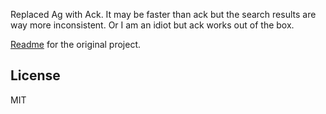 Replaced Ag with Ack. It may be faster than ack but the search results are way more inconsistent. Or I am an idiot but ack works out of the box.

[Readme][readme] for the original project.

License
-------

MIT

[readme]:   https://github.com/junegunn/fzf.vim
